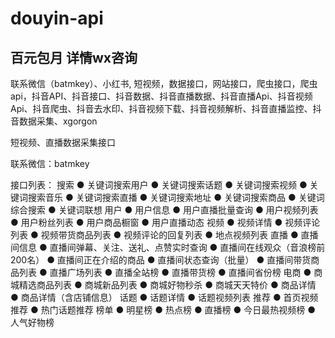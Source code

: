 # douyin-api
## 百元包月 详情wx咨询

联系微信（batmkey）、小红书, 短视频，数据接口，网站接口，爬虫接口，爬虫api，抖音API、抖音接口、抖音数据、抖音直播数据、抖音直播Api、抖音视频Api、抖音爬虫、抖音去水印、抖音视频下载、抖音视频解析、抖音直播监控、抖音数据采集、xgorgon

短视频、直播数据采集接口

联系微信：batmkey

接口列表：
搜索
● 关键词搜索用户
● 关键词搜索话题
● 关键词搜索视频
● 关键词搜索音乐
● 关键词搜索直播
● 关键词搜索地址
● 关键词搜索商品
● 关键词综合搜索
● 关键词联想
用户
● ⽤户信息 
● ⽤户直播批量查询 
● ⽤户视频列表
● ⽤户粉丝列表 
● ⽤户商品橱窗 
● ⽤户直播动态
视频
● 视频详情
● 视频评论列表
● 视频带货商品列表
● 视频评论的回复列表
● 地点视频列表
直播
● 直播间信息 
● 直播间弹幕、关注、送礼、点赞实时查询
● 直播间在线观众（⾳浪榜前200名） 
● 直播间正在介绍的商品 
● 直播间状态查询（批量） 
● 直播间带货商品列表 
● 直播⼴场列表 
● 直播全站榜 
● 直播带货榜 
● 直播间省份榜
电商
● 商城精选商品列表 
● 商城新品列表 
● 商城好物秒杀 
● 商城天天特价 
● 商品详情 
● 商品详情（含店铺信息）
话题
● 话题详情
● 话题视频列表
推荐
● 首页视频推荐
● 热门话题推荐
榜单
● 明星榜
● 热点榜
● 直播榜
● 今日最热视频榜
● 人气好物榜
